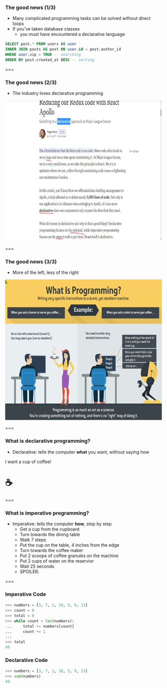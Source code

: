 ### The good news (1/3)

- Many complicated programming tasks can be solved without direct loops
- If you've taken database classes
  * you must have encountered a declarative language

```sql
SELECT post.* FROM users AS user
INNER JOIN posts AS post ON user.id = post.author_id
WHERE user.vip = TRUE -- searching
ORDER BY post.created_at DESC -- sorting
```

===

### The good news (2/3)

- The industry loves declarative programming

<img alt="MLS" src="images/mls.jpg" style="width: 800px; height: 450px" />

===

### The good news (3/3)

- More of the left, less of the right 

<img alt="dumb" src="images/dumb.png" style="width: 800px; height: 450px" />

===

### What is declarative programming?

- Declarative: tells the computer **what** you want, without saying how
  
I want a cup of coffee!

# ☕

===

### What is imperative programming?

- Imperative: tells the computer **how**, step by step
  * Get a cup from the cupboard
  * Turn towards the dining table
  * Walk 7 steps
  * Put the cup on the table, 4 inches from the edge
  * Turn towards the coffee maker
  * Put 2 scoops of coffee granules on the machine
  * Put 2 cups of water on the reservior
  * Wait 25 seconds
  * SPOILER: <span style="color: white">
     forgot to press the switch, and you slipped!
    </span>

===

### Imperative Code

```python
>>> numbers = [3, 7, 2, 10, 5, 9, 13]
>>> count = 0
>>> total = 0
>>> while count < len(numbers):
...     total += numbers[count]
...     count += 1
...
>>> total
49
```

### Declarative Code

```python
>>> numbers = [3, 7, 2, 10, 5, 9, 13]
>>> sum(numbers)
49
```